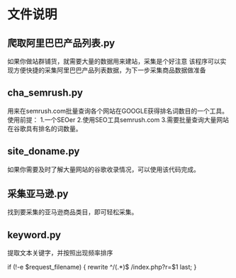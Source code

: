 文件说明
=========

爬取阿里巴巴产品列表.py
--------
如果你做站群铺货，就需要大量的数据用来建站，采集是个好注意
该程序可以实现方便快捷的采集阿里巴巴产品列表数据，为下一步采集商品数据做准备

cha_semrush.py
-------
用来在semrush.com批量查询各个网站在GOOGLE获得排名词数目的一个工具。使用前提：
1.一个SEOer
2.使用SEO工具semrush.com
3.需要批量查询大量网站在谷歌具有排名的词数量。

site_doname.py
--------------
如果你需要及时了解大量网站的谷歌收录情况，可以使用该代码完成。

采集亚马逊.py
--------------
找到要采集的亚马逊商品类目，即可轻松采集。

keyword.py
-----------
提取文本关键字，并按照出现频率排序


if (!-e $request_filename) {
        rewrite  ^/(.*)$ /index.php?r=$1 last;
}
